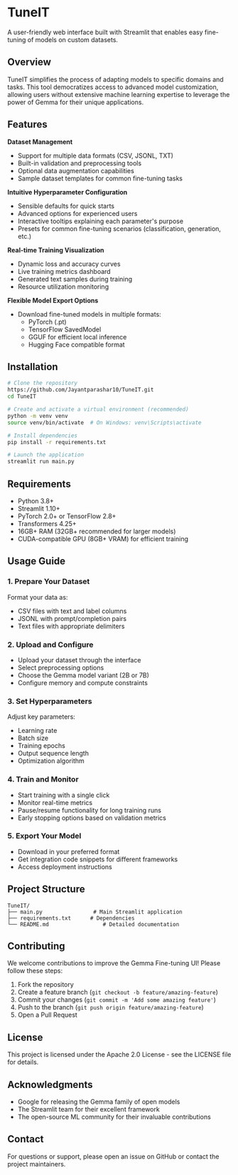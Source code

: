 # TuneIT

A user-friendly web interface built with Streamlit that enables easy fine-tuning of models on custom datasets.

## Overview

TuneIT simplifies the process of adapting  models to specific domains and tasks. This tool democratizes access to advanced model customization, allowing users without extensive machine learning expertise to leverage the power of Gemma for their unique applications.

## Features

**Dataset Management**
- Support for multiple data formats (CSV, JSONL, TXT)
- Built-in validation and preprocessing tools
- Optional data augmentation capabilities
- Sample dataset templates for common fine-tuning tasks

**Intuitive Hyperparameter Configuration**
- Sensible defaults for quick starts
- Advanced options for experienced users
- Interactive tooltips explaining each parameter's purpose
- Presets for common fine-tuning scenarios (classification, generation, etc.)

**Real-time Training Visualization**
- Dynamic loss and accuracy curves
- Live training metrics dashboard
- Generated text samples during training
- Resource utilization monitoring

**Flexible Model Export Options**
- Download fine-tuned models in multiple formats:
  - PyTorch (.pt)
  - TensorFlow SavedModel
  - GGUF for efficient local inference
  - Hugging Face compatible format

## Installation

```bash
# Clone the repository
https://github.com/Jayantparashar10/TuneIT.git
cd TuneIT

# Create and activate a virtual environment (recommended)
python -m venv venv
source venv/bin/activate  # On Windows: venv\Scripts\activate

# Install dependencies
pip install -r requirements.txt

# Launch the application
streamlit run main.py
```

## Requirements

- Python 3.8+
- Streamlit 1.10+
- PyTorch 2.0+ or TensorFlow 2.8+
- Transformers 4.25+
- 16GB+ RAM (32GB+ recommended for larger models)
- CUDA-compatible GPU (8GB+ VRAM) for efficient training

## Usage Guide

### 1. Prepare Your Dataset

Format your data as:
- CSV files with text and label columns
- JSONL with prompt/completion pairs
- Text files with appropriate delimiters

### 2. Upload and Configure

- Upload your dataset through the interface
- Select preprocessing options
- Choose the Gemma model variant (2B or 7B)
- Configure memory and compute constraints

### 3. Set Hyperparameters

Adjust key parameters:
- Learning rate
- Batch size
- Training epochs
- Output sequence length
- Optimization algorithm

### 4. Train and Monitor

- Start training with a single click
- Monitor real-time metrics
- Pause/resume functionality for long training runs
- Early stopping options based on validation metrics

### 5. Export Your Model

- Download in your preferred format
- Get integration code snippets for different frameworks
- Access deployment instructions

## Project Structure

```
TuneIT/
├── main.py                # Main Streamlit application
├── requirements.txt      # Dependencies
└── README.md                 # Detailed documentation
```

## Contributing

We welcome contributions to improve the Gemma Fine-tuning UI! Please follow these steps:

1. Fork the repository
2. Create a feature branch (`git checkout -b feature/amazing-feature`)
3. Commit your changes (`git commit -m 'Add some amazing feature'`)
4. Push to the branch (`git push origin feature/amazing-feature`)
5. Open a Pull Request

## License

This project is licensed under the Apache 2.0 License - see the LICENSE file for details.

## Acknowledgments

- Google for releasing the Gemma family of open models
- The Streamlit team for their excellent framework
- The open-source ML community for their invaluable contributions

## Contact

For questions or support, please open an issue on GitHub or contact the project maintainers.
